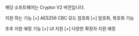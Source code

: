 해당 소프트웨어는 Cryptor V2 버전입니다.

지원 하는 기능
[+] AES256 CBC 모드 암호화
[+] 암호화, 복호화 기능

추후 지원 예정 기능
[+] UI 지원
[+] 다양한 확장자 지원 예정

